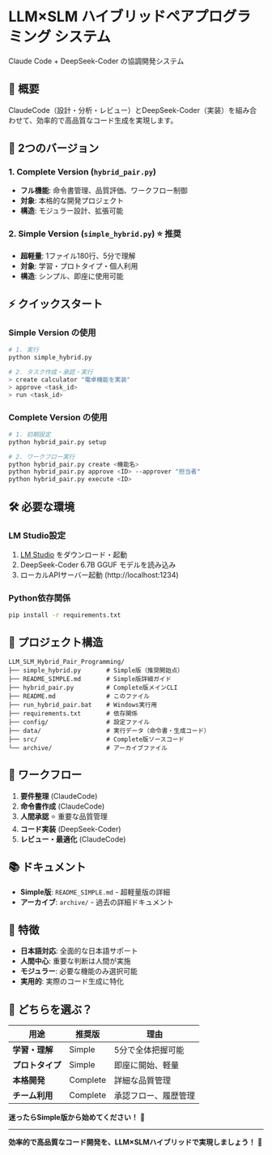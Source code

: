 # LLM×SLM ハイブリッドペアプログラミング システム

Claude Code + DeepSeek-Coder の協調開発システム

## 🎯 概要

ClaudeCode（設計・分析・レビュー）とDeepSeek-Coder（実装）を組み合わせて、効率的で高品質なコード生成を実現します。

## 🚀 2つのバージョン

### 1. **Complete Version** (`hybrid_pair.py`)
- **フル機能**: 命令書管理、品質評価、ワークフロー制御
- **対象**: 本格的な開発プロジェクト
- **構造**: モジュラー設計、拡張可能

### 2. **Simple Version** (`simple_hybrid.py`) ⭐ 推奨
- **超軽量**: 1ファイル180行、5分で理解
- **対象**: 学習・プロトタイプ・個人利用
- **構造**: シンプル、即座に使用可能

## ⚡ クイックスタート

### Simple Version の使用
```bash
# 1. 実行
python simple_hybrid.py

# 2. タスク作成・承認・実行
> create calculator "電卓機能を実装"
> approve <task_id>
> run <task_id>
```

### Complete Version の使用
```bash
# 1. 初期設定
python hybrid_pair.py setup

# 2. ワークフロー実行
python hybrid_pair.py create <機能名>
python hybrid_pair.py approve <ID> --approver "担当者"
python hybrid_pair.py execute <ID>
```

## 🛠️ 必要な環境

### LM Studio設定
1. [LM Studio](https://lmstudio.ai/) をダウンロード・起動
2. DeepSeek-Coder 6.7B GGUF モデルを読み込み
3. ローカルAPIサーバー起動 (http://localhost:1234)

### Python依存関係
```bash
pip install -r requirements.txt
```

## 📁 プロジェクト構造

```
LLM_SLM_Hybrid_Pair_Programming/
├── simple_hybrid.py       # Simple版（推奨開始点）
├── README_SIMPLE.md       # Simple版詳細ガイド
├── hybrid_pair.py         # Complete版メインCLI
├── README.md              # このファイル
├── run_hybrid_pair.bat    # Windows実行用
├── requirements.txt       # 依存関係
├── config/                # 設定ファイル
├── data/                  # 実行データ（命令書・生成コード）
├── src/                   # Complete版ソースコード
└── archive/               # アーカイブファイル
```

## 🔄 ワークフロー

1. **要件整理** (ClaudeCode)
2. **命令書作成** (ClaudeCode) 
3. **人間承認** ⭐ 重要な品質管理
4. **コード実装** (DeepSeek-Coder)
5. **レビュー・最適化** (ClaudeCode)

## 📚 ドキュメント

- **Simple版**: `README_SIMPLE.md` - 超軽量版の詳細
- **アーカイブ**: `archive/` - 過去の詳細ドキュメント

## 🎉 特徴

- **日本語対応**: 全面的な日本語サポート
- **人間中心**: 重要な判断は人間が実施
- **モジュラー**: 必要な機能のみ選択可能
- **実用的**: 実際のコード生成に特化

## 🚦 どちらを選ぶ？

| 用途 | 推奨版 | 理由 |
|------|--------|------|
| **学習・理解** | Simple | 5分で全体把握可能 |
| **プロトタイプ** | Simple | 即座に開始、軽量 |
| **本格開発** | Complete | 詳細な品質管理 |
| **チーム利用** | Complete | 承認フロー、履歴管理 |

**迷ったらSimple版から始めてください！** 🎯

---

**効率的で高品質なコード開発を、LLM×SLMハイブリッドで実現しましょう！** 🤖